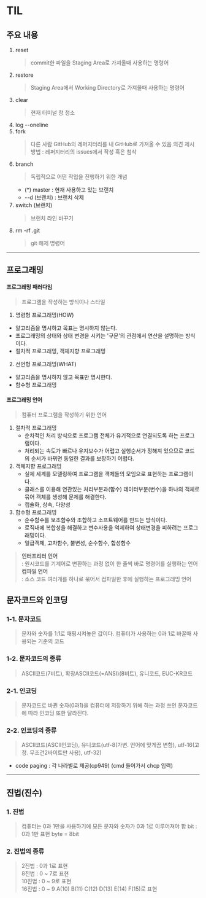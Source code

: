 # TIL

## 주요 내용

1. reset
   > commit한 파일을 Staging Area로 가져올때 사용하는 명령어
2. restore
   > Staging Area에서 Working Directory로 가져올때 사용하는 명령어
3. clear
   > 현재 터미널 창 청소
4. log --oneline
5. fork
   > 다른 사람 GitHub의 레퍼지터리를 내 GitHub로 가져올 수 있음
   > 의견 제시 방법 : 레퍼지터리의 issues에서 작성 혹은 첨삭
6. branch
   > 독립적으로 어떤 작업을 진행하기 위한 개념
   - (\*) master : 현재 사용하고 있는 브랜치
   - --d (브랜치) : 브랜치 삭제
7. switch (브랜치)
   > 브랜치 라인 바꾸기
8. rm -rf .git
   > git 해제 명령어

---

## 프로그래밍

#### 프로그래밍 패러다임

> 프로그램을 작성하는 방식이나 스타일

1. 명령형 프로그래밍(HOW)

- 알고리즘을 명시하고 목표는 명시하지 않는다.
- 프로그래밍의 상태와 상태 변경을 시키는 '구문'의 관점에서 연산을 설명하는 방식이다.
- 절차적 프로그래밍, 객체지향 프로그래밍

2. 선언형 프로그래밍(WHAT)

- 알고리즘을 명시하지 않고 목표만 명시한다.
- 함수형 프로그래밍

#### 프로그래밍 언어

> 컴퓨터 프로그램을 작성하기 위한 언어

1. 절차적 프로그래밍
   - 순차적인 처리 방식으로 프로그램 전체가 유기적으로 연결되도록 하는 프로그램이다.
   - 처리되는 속도가 빠르나 유지보수가 어렵고 실행순서가 정해져 있으므로 코드의 순서가 바뀌면 동일한 결과를 보장하기 어렵다.
2. 객체지향 프로그래밍
   - 실제 세계를 모델링하여 프로그램을 객체들의 모임으로 표현하는 프로그램이다.
   - 클래스를 이용해 연관있는 처리부분과(함수) 데이터부분(변수)을 하나의 객체로 묶어 객체를 생성해 문제를 해결한다.
   - 캡슐화, 상속, 다양성
3. 함수형 프로그래밍
   - 순수함수를 보조함수와 조합하고 소프트웨어를 만드는 방식이다.
   - 로직내에 복합성을 해결하고 변수사용을 억제하여 상태변경을 피하려는 프로그래밍이다.
   - 일급객체, 고차함수, 불변성, 순수함수, 합성함수

> **인터프리터 언어**  
> : 원시코드를 기계어로 변환하는 과정 없이 한 줄씩 바로 명령어를 실행하는 언어  
> **컴파일 언어**  
> : 소스 코드 여러개를 하나로 묶어서 컴파일한 후에 실행하는 프로그래밍 언어

## 문자코드와 인코딩

### 1-1. 문자코드

> 문자와 숫자를 1:1로 매핑시켜놓은 값이다.
> 컴퓨터가 사용하는 0과 1로 바꿀때 사용되는 기준의 코드

### 1-2. 문자코드의 종류

> ASCII코드(7비트), 확장ASCII코드(=ANSI)(8비트), 유니코드, EUC-KR코드

### 2-1. 인코딩

> 문자코드로 바뀐 숫자(0과1)을 컴퓨터에 저장하기 위해 하는 과정
> 쓰인 문자코드에 따라 인코딩 또한 달라진다.

### 2-2. 인코딩의 종류

> ASCII코드(ASCII인코딩), 유니코드(utf-8(가변. 언어에 맞게끔 변함), utf-16(고정. 무조건2바이트만 사용), utf-32)

- code paging : 각 나라별로 제공(cp949) (cmd 들어가서 chcp 입력)

---

## 진법(진수)

### 1. 진법

> 컴퓨터는 0과 1만을 사용하기에 모든 문자와 숫자가 0과 1로 이루어져야 함
> bit : 0과 1만 표현
> byte = 8bit

### 2. 진법의 종류

> 2진법 : 0과 1로 표현  
> 8진법 : 0 ~ 7로 표현  
> 10진법 : 0 ~ 9로 표현  
> 16진법 : 0 ~ 9 A(10) B(11) C(12) D(13) E(14) F(15)로 표현

